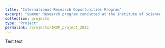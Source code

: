 ```yaml
---
title: "International Research Opportunities Program"
excerpt: "Summer Research program conducted at the Institute of Science Tokyo under Prof. Miyoshi<br/><img src='/images/500x300.png'>"
collection: projects
type: "Project"
permalink: /projects/IROP_project_2025
---
```


Test text
